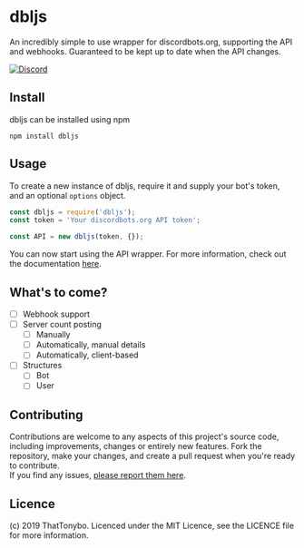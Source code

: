 # dbljs
An incredibly simple to use wrapper for discordbots.org, supporting the API and webhooks. Guaranteed to be kept up to date when the API changes.  

[![Discord](https://discordapp.com/api/guilds/454409434676854786/embed.png?style=shield)](https://discord.gg/nnpPGRy)  

## Install
dbljs can be installed using npm
```
npm install dbljs
```

## Usage
To create a new instance of dbljs, require it and supply your bot's token, and an optional `options` object.
```js
const dbljs = require('dbljs');
const token = 'Your discordbots.org API token';

const API = new dbljs(token, {});
```
You can now start using the API wrapper. For more information, check out the documentation [here](https://github.com/ThatTonybo/dbljs/wiki).

## What's to come?
- [ ] Webhook support
- [ ] Server count posting
    - [ ] Manually
    - [ ] Automatically, manual details
    - [ ] Automatically, client-based
- [ ] Structures
    - [ ] Bot
    - [ ] User

## Contributing
Contributions are welcome to any aspects of this project's source code, including improvements, changes or entirely new features. Fork the repository, make your changes, and create a pull request when you're ready to contribute.  
If you find any issues, [please report them here](https://github.com/ThatTonybo/dbljs/issues).

## Licence
(c) 2019 ThatTonybo. Licenced under the MIT Licence, see the LICENCE file for more information.